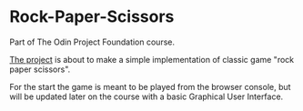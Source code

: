 # Rock-Paper-Scissors

Part of The Odin Project Foundation course.

[The project](https://www.theodinproject.com/paths/foundations/courses/foundations/lessons/rock-paper-scissors#introduction) is about to make a simple implementation of classic game "rock paper scissors".

For the start the game is meant to be played from the browser console, but will be updated later on the course with a basic Graphical User Interface.

